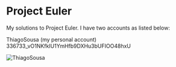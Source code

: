 # Project Euler

My solutions to Project Euler. I have two accounts as listed below:

ThiagoSousa (my personal account) 336733_vO1NKfkIU1YmHfb9DXHu3bUFIOO48hxU

![ThiagoSousa](https://projecteuler.net/profile/ThiagoSousa.png)
